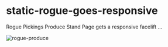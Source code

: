 # static-rogue-goes-responsive
Rogue Pickings Produce Stand Page gets a responsive facelift ...

![rogue-produce](https://user-images.githubusercontent.com/44883733/54650762-5abe3a00-4a86-11e9-8918-dba97c8f1136.png)
